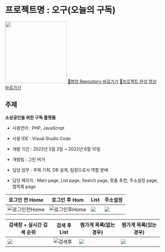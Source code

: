 프로젝트명 : 오구(오늘의 구독)
=====

<img src="https://user-images.githubusercontent.com/101936519/175867739-91775142-3af8-49f1-8635-e5e8c2adfaa8.png" width=200px></img>
[:link:협업 Repository 바로가기](https://github.com/rlagnswo0505/59-project)
[:link:프로젝트 완성 영상 바로가기](https://youtu.be/OsIKabWLk5U)

주제
-----
**소상공인을 위한 구독 플랫폼** 

- 사용언어 : PHP, JavaScript

- 사용 IDE : Visual Studio Code

- 개발 기간 : 2022년 5월 2일 ~ 2022년 6월 10일

- 개발팀 : 그린 버거

- 담당 업무 : 주제 기획, DB 설계, 팀장으로서 역할 분배

- 담당 페이지 : Main page, List page, Search page, 맞춤 추천, 주소설정 page, 찜목록 page

|로그인 전 Home|로그인 후 Hom|List|주소설정|
|-------------|------------|------------|-------------|
|<img src="https://user-images.githubusercontent.com/101936519/175876087-e252a8ac-add8-4fc8-a45b-04c6e8e10d67.jpg" alt="로그인전Home">|<img src="https://user-images.githubusercontent.com/101936519/175875735-9cbcb145-9f09-4b7b-bbdc-9cad7b4df6db.jpg" alt="로그인후Home">|<img src="https://user-images.githubusercontent.com/101936519/176115753-d52f2969-b7d8-4d63-a47a-fa2628f245a5.jpg">|<img src="https://user-images.githubusercontent.com/101936519/176115835-8f28ab1b-aa6e-4b43-ae4e-38fb63e3406e.jpg">|

|검색창 + 실시간 검색 순위|검색 후 List|찜가게 목록(없는 경우)|찜가게 목록(있는 경우)|
|-----------------------|------|-------|-------------------|
<img src="https://user-images.githubusercontent.com/101936519/176115574-63a64256-669c-4567-a960-4f26f4b71fbe.jpg">|<img src="https://user-images.githubusercontent.com/101936519/175875962-0ac8a182-d3a1-4036-9525-78280a21dcec.jpg" alt="검색후" >|<img src="https://user-images.githubusercontent.com/101936519/176118002-91c2e44d-a3cf-49e4-9d48-80424236c2c3.jpg" >|<img src="https://user-images.githubusercontent.com/101936519/176118167-8aaefd9a-bc51-422d-a501-5ce76d90e764.jpg">|




